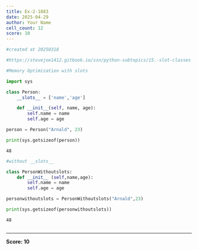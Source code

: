 ```yaml
---
title: Ex-2-1883
date: 2025-04-29
author: Your Name
cell_count: 12
score: 10
---
```


```python
#created at 20250318
```


```python
#https://stevejoe1412.gitbook.io/ssn/python-subtopics/15.-slot-classes
```


```python
#Memory Optimization with slots
```


```python
import sys
```


```python
class Person:
    __slots__ = ['name','age']

    def __init__(self, name, age):
        self.name = name
        self.age = age
```


```python
person = Person("Arnald", 23)
```


```python
print(sys.getsizeof(person))
```

    48



```python
#without __slots__
```


```python
class PersonWithoutslots:
    def __init__ (self,name,age):
        self.name = name
        self.age = age
```


```python
personwithoutslots = PersonWithoutslots("Arnald",23)
```


```python
print(sys.getsizeof(personwithoutslots))
```

    48



```python

```


---
**Score: 10**